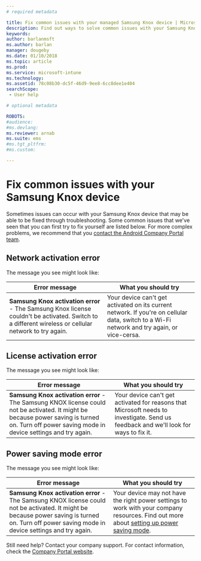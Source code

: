 ```yaml
---
# required metadata

title: Fix common issues with your managed Samsung Knox device | Microsoft Docs
description: Find out ways to solve common issues with your Samsung Knox device.
keywords:
author: barlanmsft
ms.author: barlan
manager: dougeby
ms.date: 01/10/2018
ms.topic: article
ms.prod:
ms.service: microsoft-intune
ms.technology:
ms.assetid: 78c08b30-dc5f-46d9-9ee8-6cc8dee1e404
searchScope:
 - User help

# optional metadata

ROBOTS:  
#audience:
#ms.devlang:
ms.reviewer: arnab
ms.suite: ems
#ms.tgt_pltfrm:
#ms.custom:

---
```


# Fix common issues with your Samsung Knox device

Sometimes issues can occur with your Samsung Knox device that may be able to be fixed through troubleshooting. Some common issues that we've seen that you can first try to fix yourself are listed below. For more complex problems, we recommend that you [contact the Android Company Portal team](https://github.com/MicrosoftDocs/IntuneDocs/blob/master/intune-user-help/send-logs-to-microsoft-android.md).

## Network activation error

The message you see might look like:

|Error message|What you should try|
|---|---|
|**Samsung Knox activation error** - The Samsung Knox license couldn't be activated. Switch to a different wireless or cellular network to try again.|Your device can't get activated on its current network. If you're on cellular data, switch to a Wi-Fi network and try again, or vice-cersa.|

## License activation error

The message you see might look like:

|Error message|What you should try|
|---|---|
|**Samsung Knox activation error** - The Samsung KNOX license could not be activated. It might be because power saving is turned on. Turn off power saving mode in device settings and try again.|Your device can't get activated for reasons that Microsoft needs to investigate. Send us feedback and we'll look for ways to fix it.|

## Power saving mode error

The message you see might look like:

|Error message|What you should try|
|---|---|
|**Samsung Knox activation error** - The Samsung KNOX license could not be activated. It might be because power saving is turned on. Turn off power saving mode in device settings and try again. |Your device may not have the right power settings to work with your company resources. Find out more about [setting up power saving mode](power-saving-mode-android.md).|

Still need help? Contact your company support. For contact information, check the [Company Portal website](https://portal.manage.microsoft.com#HelpDeskDialog).
